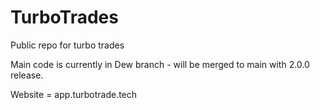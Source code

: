 # TurboTrades
Public repo for turbo trades

Main code is currently in Dew branch - will be merged to main with 2.0.0 release.

Website = app.turbotrade.tech
